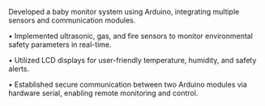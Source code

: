 Developed a baby monitor system using Arduino, integrating multiple sensors and communication modules.


• Implemented ultrasonic, gas, and fire sensors to monitor environmental safety parameters in real-time.

• Utilized LCD displays for user-friendly temperature, humidity, and safety alerts.

• Established secure communication between two Arduino modules via hardware serial, enabling remote monitoring and control.

